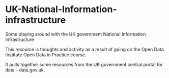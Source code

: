 UK-National-Information-infrastructure
======================================

Some playing around with the UK government National Information Infrastructure

This resource is thoughts and activity as a result of going on the Open Data Institute Open Data in Practice course. 

It pulls together some resources from the UK government central portal for data - data.gov.uk.

